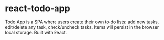 # react-todo-app
Todo App is a SPA where users create their own to-do lists: add new tasks, edit/delete any task, check/uncheck tasks. Items will persist in the browser local storage. Built with React.
